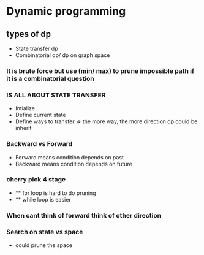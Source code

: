 # Dynamic programming
## types of dp
- State transfer dp
- Combinatorial dp/ dp on graph space
### It is brute force but use (min/ max) to prune impossible path if it is a combinatorial question
### IS ALL ABOUT STATE TRANSFER
- Intialize
- Define current state
- Define ways to transfer => the more way, the more direction dp could be inherit
### Backward vs Forward
- Forward means condition depends on past
- Backward means condition depends on future
### cherry pick 4 stage
- ** for loop is hard to do pruning
- ** while loop is easier
### When cant think of forward think of other direction
### Search on state vs space
- could prune the space
